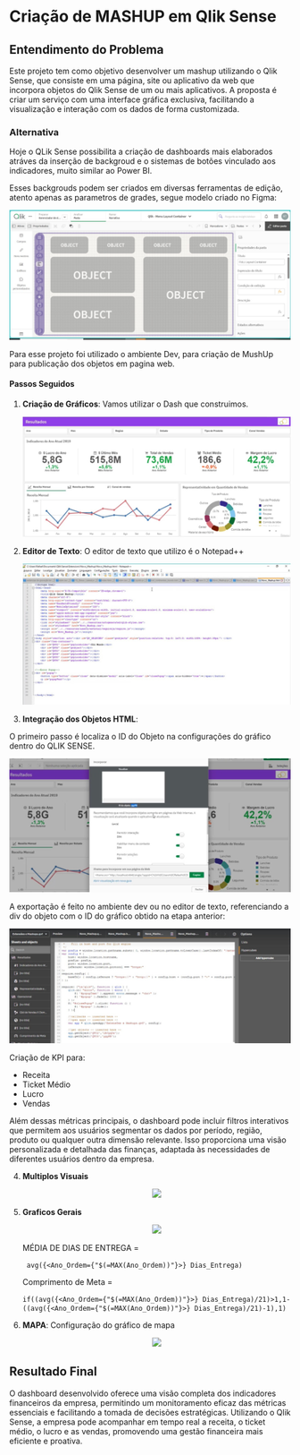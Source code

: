 # Criação de MASHUP em Qlik Sense

## Entendimento do Problema

Este projeto tem como objetivo desenvolver um mashup utilizando o Qlik Sense, que consiste em uma página, site ou aplicativo da web que incorpora objetos do Qlik Sense de um ou mais aplicativos. A proposta é criar um serviço com uma interface gráfica exclusiva, facilitando a visualização e interação com os dados de forma customizada.

### Alternativa

Hoje o QLik Sense possibilita a criação de dashboards mais elaborados atráves da inserção de backgroud e o sistemas de botões vinculado aos indicadores, muito similar ao Power BI.

Esses backgrouds podem ser criados em diversas ferramentas de edição, atento apenas as parametros de grades, segue modelo criado no Figma:

   <p align="center">
   <img src= "FIGMA LAYOUT.jpeg">   

Para esse projeto foi utilizado o ambiente Dev, para criação de MushUp para publicação dos objetos em pagina web.

#### Passos Seguidos

1. **Criação de Gráficos**: Vamos utilizar o Dash que construimos.

   <p align="center">
   <img src= "P1 - OVERVIEW.jpeg">   

3. **Editor de Texto**: O editor de texto que utilizo é o Notepad++

   <p align="center">
   <img src= "NOTEPAD++.jpeg">   

4. **Integração dos Objetos HTML**:

O primeiro passo é localiza o ID do Objeto na configurações do gráfico dentro do QLIK SENSE.

   <p align="center">
   <img src= "ID GRAF.jpeg">   

 A exportação é feito no ambiente dev ou no editor de texto, referenciando a div do objeto com o ID do gráfico obtido na etapa anterior:

   <p align="center">
   <img src= "EXPORT.jpeg">   
 
Criação de KPI para:
- Receita
- Ticket Médio
- Lucro
- Vendas

Além dessas métricas principais, o dashboard pode incluir filtros interativos que permitem aos usuários segmentar os dados por período, região, produto ou qualquer outra dimensão relevante. Isso proporciona uma visão personalizada e detalhada das finanças, adaptada às necessidades de diferentes usuários dentro da empresa.

4. **Multiplos Visuais**

   <p align="center">
   <img src= "GRAF.jpeg">   

4. **Graficos Gerais**
   
   <p align="center">
   <img src= "P2 - GERAL.jpeg">
    
    MÉDIA DE DIAS DE ENTREGA = 
        
        avg({<Ano_Ordem={"$(=MAX(Ano_Ordem))"}>} Dias_Entrega)


     Comprimento de Meta = 
        
       if((avg({<Ano_Ordem={"$(=MAX(Ano_Ordem))"}>} Dias_Entrega)/21)>1,1-((avg({<Ano_Ordem={"$(=MAX(Ano_Ordem))"}>} Dias_Entrega)/21)-1),1)

5. **MAPA**: Configuração do gráfico de mapa

   <p align="center">
   <img src= "MAPA 1.jpeg">
   
## Resultado Final

O dashboard desenvolvido oferece uma visão completa dos indicadores financeiros da empresa, permitindo um monitoramento eficaz das métricas essenciais e facilitando a tomada de decisões estratégicas. Utilizando o Qlik Sense, a empresa pode acompanhar em tempo real a receita, o ticket médio, o lucro e as vendas, promovendo uma gestão financeira mais eficiente e proativa.
